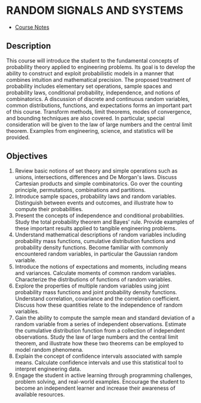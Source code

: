 
# RANDOM SIGNALS AND SYSTEMS

* [Course Notes](./Miscellaneous/UndergraduateProbabilityI.pdf)

## Description

This course will introduce the student to the fundamental concepts of probability theory applied to engineering problems.
Its goal is to develop the ability to construct and exploit probabilistic models in a manner that combines intuition and mathematical precision.
The proposed treatment of probability includes elementary set operations, sample spaces and probability laws, conditional probability, independence, and notions of combinatorics.
A discussion of discrete and continuous random variables, common distributions, functions, and expectations forms an important part of this course.
Transform methods, limit theorems, modes of convergence, and bounding techniques are also covered.
In particular, special consideration will be given to the law of large numbers and the central limit theorem.
Examples from engineering, science, and statistics will be provided.


## Objectives

1. Review basic notions of set theory and simple operations such as unions, intersections, differences and De Morgan's laws.
Discuss Cartesian products and simple combinatorics.
Go over the counting principle, permutations, combinations and partitions.
2. Introduce sample spaces, probability laws and random variables.
Distinguish between events and outcomes, and illustrate how to compute their probabilities.
3. Present the concepts of independence and conditional probabilities.
Study the total probability theorem and Bayes' rule.
Provide examples of these important results applied to tangible engineering problems.
4. Understand mathematical descriptions of random variables including probability mass functions, cumulative distribution functions and probability density functions. 
Become familiar with commonly encountered random variables, in particular the Gaussian random variable.
5. Introduce the notions of expectations and moments, including means and variances.
Calculate moments of common random variables.
Characterize the distributions of functions of random variables.
6. Explore the properties of multiple random variables using joint probability mass functions and joint probability density functions.
Understand correlation, covariance and the correlation coefficient.
Discuss how these quantities relate to the independence of random variables.
7. Gain the ability to compute the sample mean and standard deviation of a random variable from a series of independent observations.
Estimate the cumulative distribution function from a collection of independent observations.
Study the law of large numbers and the central limit theorem, and illustrate how these two theorems can be employed to model random phenomena.
8. Explain the concept of confidence intervals associated with sample means.
Calculate confidence intervals and use this statistical tool to interpret engineering data.
9. Engage the student in active learning through programming challenges, problem solving, and real-world examples.
Encourage the student to become an independent learner and increase their awareness of available resources.
